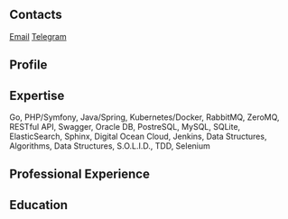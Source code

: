## Contacts
[Email](mailto:OstretsovAA@gmail.com)
[Telegram](tg://resolve?domain=OstretsovAA)

## Profile

## Expertise
Go, PHP/Symfony, Java/Spring, Kubernetes/Docker, RabbitMQ, ZeroMQ, RESTful API, Swagger, Oracle DB, PostreSQL, MySQL, SQLite, ElasticSearch, Sphinx, Digital Ocean Cloud, Jenkins, Data Structures, Algorithms, Data Structures, S.O.L.I.D., TDD, Selenium 

## Professional Experience

## Education
